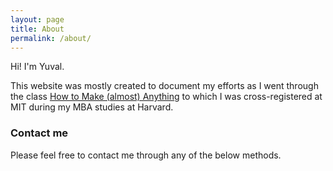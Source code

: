 ```yaml
---
layout: page
title: About
permalink: /about/
---
```


Hi! I'm Yuval.

This website was mostly created to document my efforts as I went through the class [How to Make (almost) Anything](http://fab.cba.mit.edu/classes/863.16/) to which I was cross-registered at MIT during my MBA studies at Harvard. 

### Contact me

Please feel free to contact me through any of the below methods.

